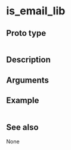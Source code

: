 # is_email_lib

## Proto type

```php
```

## Description


## Arguments


## Example

```php
```

## See also
None


